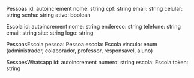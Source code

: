 Pessoas
    id: autoincrement
    nome: string
    cpf: string
    email: string
    celular: string
    senha: string
    ativo: boolean

Escola
    id: autoincrement
    nome: string
    endereco: string
    telefone: string
    email: string
    site: string
    logo: string

PessoasEscola
    pessoa: Pessoa
    escola: Escola
    vinculo: enum (administrador, colaborador, professor, responsavel, aluno)

SessoesWhatsapp
    id: autoincrement
    numero: string
    escola: Escola
    token: string

